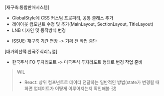 [재구축:통합판매시스템]

- GlobalStyle에 CSS 커스텀 프로퍼티, 공통 클래스 추가
- 레이아웃 컴포넌트 수정 및 추가(MainLayout, SectionLayout, TitleLayout)
- LNB 디자인 및 동작방식 변경

* ISSUE: 재구축 기간 연장 -> 기획 전 작업 중단

[대가의선택:한국주식리뉴얼]

- 한국주식 FO 투자리포트 -> 미국주식 투자리포트 형태로 변경 작업 준비

> WIL
>
> - React: 상위 컴포넌트로 데이터 전달하는 일반적인 방법(state가 변경될 때 화면 업데이트가 어떻게 이루어지는지 확인해볼 것)
